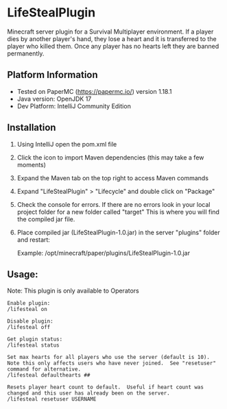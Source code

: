 # LifeStealPlugin
Minecraft server plugin for a Survival Multiplayer environment.  If a player dies by another player's hand, they lose a heart and it is transferred to the player who killed them.  Once any player has no hearts left they are banned permanently. 

## Platform Information
- Tested on PaperMC (https://papermc.io/) version 1.18.1
- Java version: OpenJDK 17
- Dev Platform: IntelliJ Community Edition

## Installation
1. Using IntelliJ open the pom.xml file
2. Click the icon to import Maven dependencies (this may take a few moments)
3. Expand the Maven tab on the top right to access Maven commands
4. Expand "LifeStealPlugin" > "Lifecycle" and double click on "Package"
5. Check the console for errors. If there are no errors look in your local project folder for a new folder called "target" This is where you will find the compiled jar file.
6. Place compiled jar (LifeStealPlugin-1.0.jar) in the server "plugins" folder and restart:

    
    Example:
    /opt/minecraft/paper/plugins/LifeStealPlugin-1.0.jar

## Usage:
Note: This plugin is only available to Operators

    Enable plugin: 
    /lifesteal on

    Disable plugin:
    /lifesteal off

    Get plugin status:
    /lifesteal status

    Set max hearts for all players who use the server (default is 10). Note this only affects users who have never joined.  See "resetuser" command for alternative.
    /lifesteal defaulthearts ##

    Resets player heart count to default.  Useful if heart count was changed and this user has already been on the server.
    /lifesteal resetuser USERNAME

